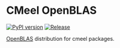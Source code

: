 # CMeel OpenBLAS

[![PyPI version](https://badge.fury.io/py/cmeel-openblas.svg)](https://pypi.org/project/cmeel-openblas)
[![Release](https://github.com/cmake-wheel/cmeel-openblas/actions/workflows/release.yml/badge.svg)](https://github.com/cmake-wheel/cmeel-openblas/actions/workflows/release.yml)

[OpenBLAS](http://www.openblas.net) distribution for cmeel packages.
